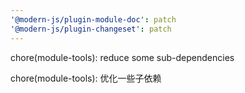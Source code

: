 ```yaml
---
'@modern-js/plugin-module-doc': patch
'@modern-js/plugin-changeset': patch
---
```


chore(module-tools): reduce some sub-dependencies

chore(module-tools): 优化一些子依赖

